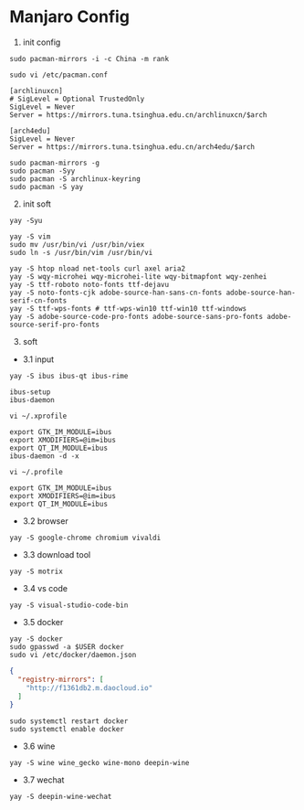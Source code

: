 # Manjaro Config

1. init config

```
sudo pacman-mirrors -i -c China -m rank
```


```
sudo vi /etc/pacman.conf

```

```
[archlinuxcn]
# SigLevel = Optional TrustedOnly
SigLevel = Never
Server = https://mirrors.tuna.tsinghua.edu.cn/archlinuxcn/$arch

[arch4edu]
SigLevel = Never
Server = https://mirrors.tuna.tsinghua.edu.cn/arch4edu/$arch
```

```
sudo pacman-mirrors -g
sudo pacman -Syy
sudo pacman -S archlinux-keyring
sudo pacman -S yay
```

2. init soft

```
yay -Syu
```

```
yay -S vim
sudo mv /usr/bin/vi /usr/bin/viex
sudo ln -s /usr/bin/vim /usr/bin/vi
```

```
yay -S htop nload net-tools curl axel aria2
yay -S wqy-microhei wqy-microhei-lite wqy-bitmapfont wqy-zenhei
yay -S ttf-roboto noto-fonts ttf-dejavu
yay -S noto-fonts-cjk adobe-source-han-sans-cn-fonts adobe-source-han-serif-cn-fonts
yay -S ttf-wps-fonts # ttf-wps-win10 ttf-win10 ttf-windows 
yay -S adobe-source-code-pro-fonts adobe-source-sans-pro-fonts adobe-source-serif-pro-fonts
```

3. soft

- 3.1 input


```
yay -S ibus ibus-qt ibus-rime
```

```
ibus-setup
ibus-daemon
```

```
vi ~/.xprofile

```

```
export GTK_IM_MODULE=ibus
export XMODIFIERS=@im=ibus
export QT_IM_MODULE=ibus
ibus-daemon -d -x
```

```
vi ~/.profile
```

```
export GTK_IM_MODULE=ibus
export XMODIFIERS=@im=ibus
export QT_IM_MODULE=ibus
```

- 3.2 browser

```
yay -S google-chrome chromium vivaldi
```

- 3.3 download tool

```
yay -S motrix
```

- 3.4 vs code

```
yay -S visual-studio-code-bin
```

- 3.5 docker

```
yay -S docker
sudo gpasswd -a $USER docker
sudo vi /etc/docker/daemon.json
```

```json
{
  "registry-mirrors": [
    "http://f1361db2.m.daocloud.io"
  ]
}
```

```
sudo systemctl restart docker
sudo systemctl enable docker
```

- 3.6 wine

```
yay -S wine wine_gecko wine-mono deepin-wine
```

- 3.7 wechat

```
yay -S deepin-wine-wechat
```

